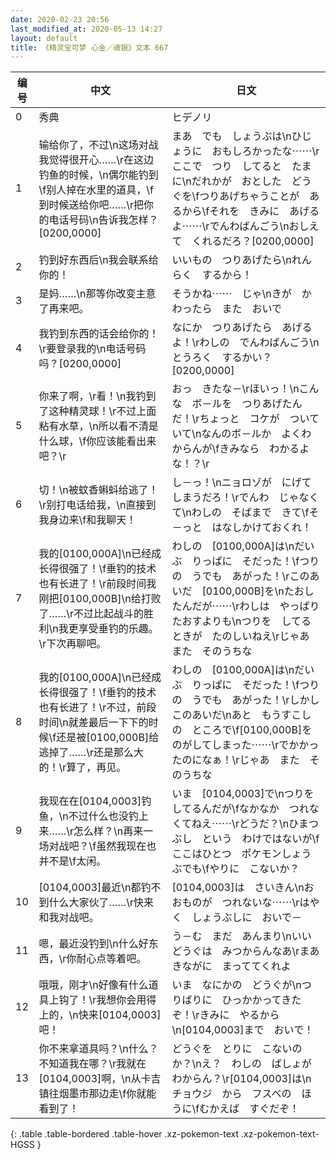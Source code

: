 ```yaml
---
date: 2020-02-23 20:56
last_modified_at: 2020-05-13 14:27
layout: default
title: 《精灵宝可梦 心金／魂银》文本 667
---
```

| 编号 | 中文 | 日文 |
| ---- | ---- | ---- |
| 0 | 秀典 | ヒデノリ |
| 1 | 输给你了，不过\n这场对战我觉得很开心……\r在这边钓鱼的时候，\n偶尔能钓到\f别人掉在水里的道具，\f到时候送给你吧……\r把你的电话号码\n告诉我怎样？[0200,0000] | まあ　でも　しょうぶは\nひじょうに　おもしろかったな⋯⋯\rここで　つり　してると　たまに\nだれかが　おとした　どうぐを\fつりあげちゃうことが　あるから\fそれを　きみに　あげるよ⋯⋯\rでんわばんごう\nおしえて　くれるだろ？[0200,0000] |
| 2 | 钓到好东西后\n我会联系给你的！ | いいもの　つりあげたら\nれんらく　するから！ |
| 3 | 是妈……\n那等你改变主意了再来吧。 | そうかね⋯⋯　じゃ\nきが　かわったら　また　おいで |
| 4 | 我钓到东西的话会给你的！\r要登录我的\n电话号码吗？[0200,0000] | なにか　つりあげたら　あげるよ！\rわしの　でんわばんごう\nとうろく　するかい？[0200,0000] |
| 5 | 你来了啊，\r看！\n我钓到了这种精灵球！\r不过上面粘有水草，\n所以看不清是什么球，\f你应该能看出来吧？\r | おっ　きたな－\rほいっ！\nこんな　ボ－ルを　つりあげたんだ！\rちょっと　コケが　ついていて\nなんのボ－ルか　よくわからんが\fきみなら　わかるよな！？\r |
| 6 | 切！\n被蚊香蝌蚪给逃了！\r别打电话给我，\n直接到我身边来\f和我聊天！ | し－っ！\nニョロゾが　にげてしまうだろ！\rでんわ　じゃなくて\nわしの　そばまで　きて\fそ－っと　はなしかけておくれ！ |
| 7 | 我的[0100,000A]\n已经成长得很强了！\f垂钓的技术也有长进了！\r前段时间我刚把[0100,000B]\n给打败了……\r不过比起战斗的胜利\n我更享受垂钓的乐趣。\r下次再聊吧。 | わしの　[0100,000A]は\nだいぶ　りっぱに　そだった！\fつりの　うでも　あがった！\rこのあいだ　[0100,000B]を\nたおしたんだが⋯⋯\rわしは　やっぱり　たおすよりも\nつりを　してるときが　たのしいねえ\rじゃあ　また　そのうちな |
| 8 | 我的[0100,000A]\n已经成长得很强了！\f垂钓的技术也有长进了！\r不过，前段时间\n就差最后一下下的时候\f还是被[0100,000B]给逃掉了……\r还是那么大的！\r算了，再见。 | わしの　[0100,000A]は\nだいぶ　りっぱに　そだった！\fつりの　うでも　あがった！\rしかし　このあいだ\nあと　もうすこしの　ところで\f[0100,000B]を　のがしてしまった⋯⋯\rでかかったのになぁ！\rじゃあ　また　そのうちな |
| 9 | 我现在在[0104,0003]钓鱼，\n不过什么也没钓上来……\r怎么样？\n再来一场对战吧？\f虽然我现在也并不是\f太闲。 | いま　[0104,0003]で\nつりを　してるんだが\fなかなか　つれなくてねえ⋯⋯\rどうだ？\nひまつぶし　という　わけではないが\fここはひとつ　ポケモンしょうぶでも\fやりに　こないか？ |
| 10 | [0104,0003]最近\n都钓不到什么大家伙了……\r快来和我对战吧。 | [0104,0003]は　さいきん\nおおものが　つれないな⋯⋯\rはやく　しょうぶしに　おいで－ |
| 11 | 嗯，最近没钓到\n什么好东西，\r你耐心点等着吧。 | う－む　まだ　あんまり\nいいどうぐは　みつからんなあ\rまあ　きながに　まっててくれよ |
| 12 | 哦哦，刚才\n好像有什么道具上钩了！\r我想你会用得上的，\n快来[0104,0003]吧！ | いま　なにかの　どうぐが\nつりばりに　ひっかかってきたぞ！\rきみに　やるから\n[0104,0003]まで　おいで！ |
| 13 | 你不来拿道具吗？\n什么？不知道我在哪？\r我就在[0104,0003]啊，\n从卡吉镇往烟墨市那边走\f你就能看到了！ | どうぐを　とりに　こないのか？\nえ？　わしの　ばしょが　わからん？\r[0104,0003]は\nチョウジ　から　フスベの　ほうに\fむかえば　すぐだぞ！ |
{: .table .table-bordered .table-hover .xz-pokemon-text .xz-pokemon-text-HGSS }